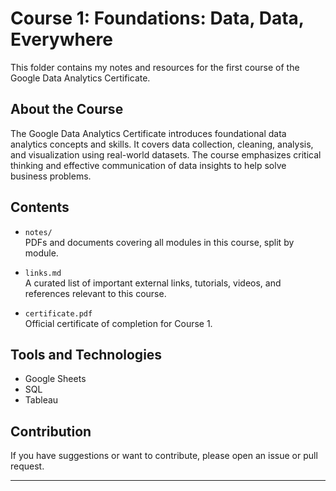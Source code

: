# Course 1: Foundations: Data, Data, Everywhere

This folder contains my notes and resources for the first course of the Google Data Analytics Certificate.

## About the Course

The Google Data Analytics Certificate introduces foundational data analytics concepts and skills. It covers data collection, cleaning, analysis, and visualization using real-world datasets. The course emphasizes critical thinking and effective communication of data insights to help solve business problems.

## Contents

- `notes/`  
  PDFs and documents covering all modules in this course, split by module.

- `links.md`  
  A curated list of important external links, tutorials, videos, and references relevant to this course.

- `certificate.pdf`  
  Official certificate of completion for Course 1.

## Tools and Technologies

- Google Sheets  
- SQL  
- Tableau

## Contribution

If you have suggestions or want to contribute, please open an issue or pull request.

---
